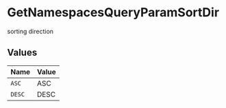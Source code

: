 # GetNamespacesQueryParamSortDir

sorting direction


## Values

| Name   | Value  |
| ------ | ------ |
| `ASC`  | ASC    |
| `DESC` | DESC   |